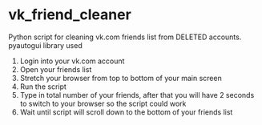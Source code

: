 # vk_friend_cleaner
Python script for cleaning vk.com friends list from DELETED accounts. pyautogui library used
1. Login into your vk.com account
2. Open your friends list
3. Stretch your browser from top to bottom of your main screen
4. Run the script
5. Type in total number of your friends, after that you will have
2 seconds to switch to your browser so the script could work
6. Wait until script will scroll down to the bottom of your friends list
